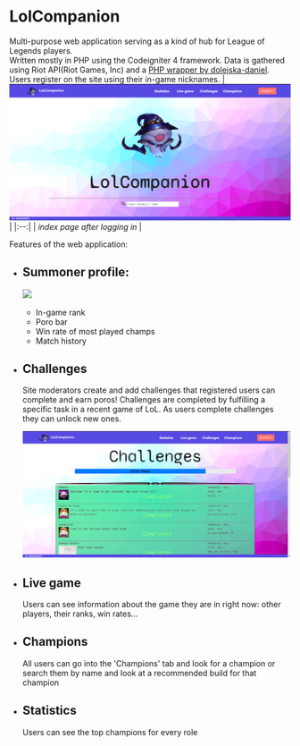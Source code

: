 # LolCompanion

Multi-purpose web application serving as a kind of hub for League of Legends players.  
Written mostly in PHP using the Codeigniter 4 framework. 
Data is gathered using Riot API(Riot Games, Inc) and a [PHP wrapper by dolejska-daniel](https://github.com/dolejska-daniel/riot-api-datadragon).  
Users register on the site using their in-game nicknames.
| ![](readme_img/logged_in_index.png) |
|:--:|
| *index page after logging in* |

Features of the web application:
- ## Summoner profile:
	![](readme_img/profile_demonstration.gif)
	- In-game rank
	- Poro bar
	- Win rate of most played champs
	- Match history
- ## Challenges

	Site moderators create and add challenges that registered users can complete and earn poros!
	Challenges are completed by fulfilling a specific task in a recent game of LoL.
	As users complete challenges they can unlock new ones.
	
	![](readme_img/challenges.png)
- ## Live game
	
	Users can see information about the game they are in right now: other players, their ranks, win rates...
	
- ## Champions
	
	All users can go into the 'Champions' tab and look for a champion or search them by name and look at a recommended build for that champion

- ## Statistics 
	
	Users can see the top champions for every role
